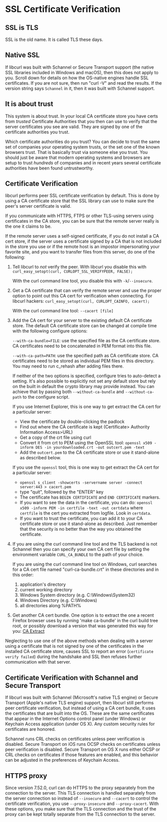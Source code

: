 <!--
Copyright (C) Daniel Stenberg, <daniel@haxx.se>, et al.

SPDX-License-Identifier: curl
-->

SSL Certificate Verification
============================

SSL is TLS
----------

SSL is the old name. It is called TLS these days.

Native SSL
----------

If libcurl was built with Schannel or Secure Transport support (the native SSL
libraries included in Windows and macOS), then this does not apply to
you. Scroll down for details on how the OS-native engines handle SSL
certificates. If you are not sure, then run "curl -V" and read the results. If
the version string says `Schannel` in it, then it was built with Schannel
support.

It is about trust
-----------------

This system is about trust. In your local CA certificate store you have certs
from *trusted* Certificate Authorities that you then can use to verify that
the server certificates you see are valid. They are signed by one of the
certificate authorities you trust.

Which certificate authorities do you trust? You can decide to trust the same
set of companies your operating system trusts, or the set one of the known
browsers trust. That is basically trust via someone else you trust. You should
just be aware that modern operating systems and browsers are setup to trust
*hundreds* of companies and in recent years several certificate authorities
have been found untrustworthy.

Certificate Verification
------------------------

libcurl performs peer SSL certificate verification by default. This is done
by using a CA certificate store that the SSL library can use to make sure the
peer's server certificate is valid.

If you communicate with HTTPS, FTPS or other TLS-using servers using
certificates in the CA store, you can be sure that the remote server really is
the one it claims to be.

If the remote server uses a self-signed certificate, if you do not install a CA
cert store, if the server uses a certificate signed by a CA that is not
included in the store you use or if the remote host is an impostor
impersonating your favorite site, and you want to transfer files from this
server, do one of the following:

 1. Tell libcurl to *not* verify the peer. With libcurl you disable this with
    `curl_easy_setopt(curl, CURLOPT_SSL_VERIFYPEER, FALSE);`

    With the curl command line tool, you disable this with `-k`/`--insecure`.

 2. Get a CA certificate that can verify the remote server and use the proper
    option to point out this CA cert for verification when connecting. For
    libcurl hackers: `curl_easy_setopt(curl, CURLOPT_CAINFO, cacert);`

    With the curl command line tool: `--cacert [file]`

 3. Add the CA cert for your server to the existing default CA certificate
    store. The default CA certificate store can be changed at compile time with
    the following configure options:

    `--with-ca-bundle=FILE`: use the specified file as the CA certificate
    store. CA certificates need to be concatenated in PEM format into this
    file.

    `--with-ca-path=PATH`: use the specified path as CA certificate store. CA
    certificates need to be stored as individual PEM files in this directory.
    You may need to run c_rehash after adding files there.

    If neither of the two options is specified, configure tries to auto-detect
    a setting. It's also possible to explicitly not set any default store but
    rely on the built in default the crypto library may provide instead. You
    can achieve that by passing both `--without-ca-bundle` and
    `--without-ca-path` to the configure script.

    If you use Internet Explorer, this is one way to get extract the CA cert
    for a particular server:

     - View the certificate by double-clicking the padlock
     - Find out where the CA certificate is kept (Certificate>
       Authority Information Access>URL)
     - Get a copy of the crt file using curl
     - Convert it from crt to PEM using the OpenSSL tool:
       `openssl x509 -inform DES -in yourdownloaded.crt -out outcert.pem -text`
     - Add the `outcert.pem` to the CA certificate store or use it stand-alone
       as described below.

    If you use the `openssl` tool, this is one way to get extract the CA cert
    for a particular server:

     - `openssl s_client -showcerts -servername server -connect server:443 > cacert.pem`
     - type "quit", followed by the "ENTER" key
     - The certificate has `BEGIN CERTIFICATE` and `END CERTIFICATE` markers.
     - If you want to see the data in the certificate, you can do: `openssl
       x509 -inform PEM -in certfile -text -out certdata` where `certfile` is
       the cert you extracted from logfile. Look in `certdata`.
     - If you want to trust the certificate, you can add it to your CA
       certificate store or use it stand-alone as described. Just remember that
       the security is no better than the way you obtained the certificate.

 4. If you are using the curl command line tool and the TLS backend is not
    Schannel then you can specify your own CA cert file by setting the
    environment variable `CURL_CA_BUNDLE` to the path of your choice.

    If you are using the curl command line tool on Windows, curl searches for
    a CA cert file named "curl-ca-bundle.crt" in these directories and in this
    order:
      1. application's directory
      2. current working directory
      3. Windows System directory (e.g. C:\Windows\System32)
      4. Windows Directory (e.g. C:\Windows)
      5. all directories along %PATH%

 5. Get another CA cert bundle. One option is to extract the one a recent
    Firefox browser uses by running 'make ca-bundle' in the curl build tree
    root, or possibly download a version that was generated this way for you:
    [CA Extract](https://curl.se/docs/caextract.html)

Neglecting to use one of the above methods when dealing with a server using a
certificate that is not signed by one of the certificates in the installed CA
certificate store, causes SSL to report an error (`certificate verify failed`)
during the handshake and SSL then refuses further communication with that
server.

Certificate Verification with Schannel and Secure Transport
-----------------------------------------------------------

If libcurl was built with Schannel (Microsoft's native TLS engine) or Secure
Transport (Apple's native TLS engine) support, then libcurl still performs
peer certificate verification, but instead of using a CA cert bundle, it uses
the certificates that are built into the OS. These are the same certificates
that appear in the Internet Options control panel (under Windows) or Keychain
Access application (under OS X). Any custom security rules for certificates
are honored.

Schannel runs CRL checks on certificates unless peer verification is disabled.
Secure Transport on iOS runs OCSP checks on certificates unless peer
verification is disabled. Secure Transport on OS X runs either OCSP or CRL
checks on certificates if those features are enabled, and this behavior can be
adjusted in the preferences of Keychain Access.

HTTPS proxy
-----------

Since version 7.52.0, curl can do HTTPS to the proxy separately from the
connection to the server. This TLS connection is handled separately from the
server connection so instead of `--insecure` and `--cacert` to control the
certificate verification, you use `--proxy-insecure` and `--proxy-cacert`.
With these options, you make sure that the TLS connection and the trust of the
proxy can be kept totally separate from the TLS connection to the server.
